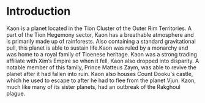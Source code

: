 # Introduction

Kaon is a planet located in the Tion Cluster of the Outer Rim Territories.
A part of the Tion Hegemony sector, Kaon has a breathable atmosphere and is primarily made up of rainforests.
Also containing a standard gravitational pull, this planet is able to sustain life.Kaon was ruled by a monarchy and was home to a royal family of Tioenese heritage.
Kaon was a strong trading affiliate with Xim’s Empire so when it fell, Kaon also dropped into disparity.
A notable member of this family, Prince Matteus Zaym, was able to revive the planet after it had fallen into ruin.
Kaon also houses Count Dooku's castle, which he used to escape to after he had to flee from the planet Vjun.
Kaon, much like many of its sister planets, had an outbreak of the Rakghoul plague.
